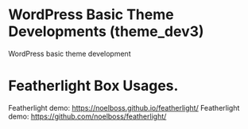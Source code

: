 # WordPress Basic Theme Developments (theme_dev3)
WordPress basic theme development

# Featherlight Box Usages.
Featherlight demo: https://noelboss.github.io/featherlight/
Featherlight demo: https://github.com/noelboss/featherlight/